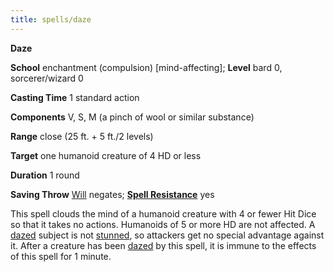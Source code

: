 ```yaml
---
title: spells/daze
---
```

 **Daze**

**School** enchantment (compulsion) [mind-affecting]; **Level** bard 0, sorcerer/wizard 0

**Casting Time** 1 standard action

**Components** V, S, M (a pinch of wool or similar substance)

**Range** close (25 ft. + 5 ft./2 levels)

**Target** one humanoid creature of 4 HD or less

**Duration** 1 round

**Saving Throw** [Will](../combat.md#_will) negates; **[Spell Resistance](../glossary.md#_spell-resistance)** yes

This spell clouds the mind of a humanoid creature with 4 or fewer Hit Dice so that it takes no actions. Humanoids of 5 or more HD are not affected. A [dazed](../glossary.md#_dazed) subject is not [stunned](../glossary.md#_stunned), so attackers get no special advantage against it. After a creature has been [dazed](../glossary.md#_dazed) by this spell, it is immune to the effects of this spell for 1 minute.

